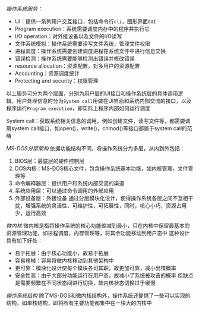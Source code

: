 *操作系统服务：*
- UI：提供一系列用户交互接口，包括命令行`cli`，图形界面`GUI`
- Program execution：系统需要调度内存中的程序并执行它
- I/O operation：对外接设备以及文件的I/O读写
- 文件系统模拟：操作系统需要读写文件系统，管理文件权限
- 进程调度：操作系统需要创建调度进程在系统文件中进行信息交换
- 错误检测：操作系统需要能够检测出错误并修改错误
- resource allocation：资源配置，对多用户的资源配置
- Accounting：资源调度统计
- Protecting and security：权限管理

以上服务可分为两个层面，分别为用户层的UI接口和操作系统层的具体调用逻辑，用户处理信息时分为`System call`用做在UI界面和系统内部交流的接口，以及程序运行`Program execution`，即实际上程序内部如何运行调度

System call：获取系统相关信息的调用，例如创建文件，读写文件等，都需要调用system call接口，如open()，write()，chmod()等接口都属于system call的范畴

*MS-DOS分层架构*
依据功能结构不同，将操作系统分为多层，从内到外包括：
1. BIOS层：最底层的硬件控制层
2. DOS内核：MS-DOS核心文件，包含操作系统基本功能，如内核管理，文件管理等
3. 命令解释器层：提供用户和系统内部交流的渠道
4. 系统应用层：可以通过命令调用的外部应用
5. 外部设备层：外接设备
通过分层模块化设计，使得操作系统各层之间不互相干扰，增强系统的灵活性，可维护性，可拓展性，同时，核心小巧，资源占用少，运行高效

*微内核*
微内核是指将操作系统的核心功能缩减到最小，只在内核中保留最基本的资源管理功能，如进程调度，内存管理等，将其余功能移动到用户态中
这种设计具有如下好处：
- 易于拓展：由于核心功能小，故易于拓展
- 容易移植：容易将微内核移动到其他架构中
- 更可靠：模块化设计使每个模块各司其职，故更加可靠，减小出错概率
- 安全性高：由于大部分功能运行在用户态，故减小了系统被攻击的概率
但缺点是需要频繁在不同状态间进行切换，故内核状态切换过于缓慢

*操作系统结构*
除了MS-DOS和微内核结构外，操作系统还提供了一些可以实现的结构，如单核结构，即将所有主要功能都集中在一块大的内核中